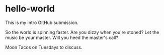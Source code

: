# hello-world
This is my intro GitHub submission. 

So the world is spinning faster. 
Are you dizzy when you're stoned?
Let the music be your master. 
Will you heed the master's call?

Moon Tacos on Tuesdays to discuss. 

